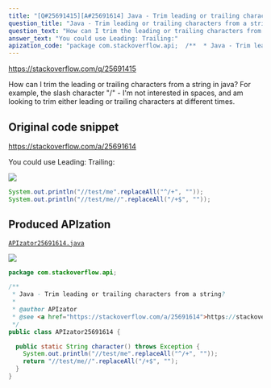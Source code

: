 ```yaml
---
title: "[Q#25691415][A#25691614] Java - Trim leading or trailing characters from a string?"
question_title: "Java - Trim leading or trailing characters from a string?"
question_text: "How can I trim the leading or trailing characters from a string in java? For example, the slash character \"/\" - I'm not interested in spaces, and am looking to trim either leading or trailing characters at different times."
answer_text: "You could use Leading: Trailing:"
apization_code: "package com.stackoverflow.api;  /**  * Java - Trim leading or trailing characters from a string?  *  * @author APIzator  * @see <a href=\"https://stackoverflow.com/a/25691614\">https://stackoverflow.com/a/25691614</a>  */ public class APIzator25691614 {    public static String character() throws Exception {     System.out.println(\"//test/me\".replaceAll(\"^/+\", \"\"));     return \"//test/me//\".replaceAll(\"/+$\", \"\");   } }"
---
```


https://stackoverflow.com/q/25691415

How can I trim the leading or trailing characters from a string in java?
For example, the slash character &quot;/&quot; - I&#x27;m not interested in spaces, and am looking to trim either leading or trailing characters at different times.



## Original code snippet

https://stackoverflow.com/a/25691614

You could use
Leading:
Trailing:

<div class="code-logo"><img src="/stackoverflow.png" /></div>

```java
System.out.println("//test/me".replaceAll("^/+", ""));
System.out.println("//test/me//".replaceAll("/+$", ""));
```

## Produced APIzation

[`APIzator25691614.java`](https://github.com/blind-papers/apization-temp-data/raw/main/search/APIzator25691614.java)

<div class="code-logo"><img src="/apizator.png" /></div>

```java
package com.stackoverflow.api;

/**
 * Java - Trim leading or trailing characters from a string?
 *
 * @author APIzator
 * @see <a href="https://stackoverflow.com/a/25691614">https://stackoverflow.com/a/25691614</a>
 */
public class APIzator25691614 {

  public static String character() throws Exception {
    System.out.println("//test/me".replaceAll("^/+", ""));
    return "//test/me//".replaceAll("/+$", "");
  }
}

```